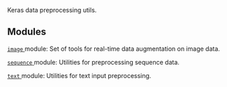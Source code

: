 Keras data preprocessing utils.

## Modules
[ `image` ](https://tensorflow.google.cn/api_docs/python/tf/compat/v2/keras/preprocessing/image) module: Set of tools for real-time data augmentation on image data.

[ `sequence` ](https://tensorflow.google.cn/api_docs/python/tf/compat/v2/keras/preprocessing/sequence) module: Utilities for preprocessing sequence data.

[ `text` ](https://tensorflow.google.cn/api_docs/python/tf/compat/v2/keras/preprocessing/text) module: Utilities for text input preprocessing.

